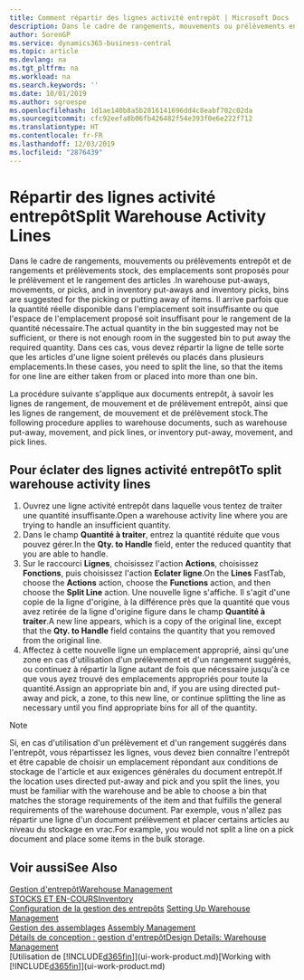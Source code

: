 ```yaml
---
title: Comment répartir des lignes activité entrepôt | Microsoft Docs
description: Dans le cadre de rangements, mouvements ou prélèvements entrepôt et de rangements et prélèvements stock, des emplacements sont proposés pour le prélèvement et le rangement des articles . Il arrive parfois que la quantité réelle disponible dans l'emplacement soit insuffisante ou que l'espace de l'emplacement proposé soit insuffisant pour le rangement de la quantité nécessaire. Dans ces cas, vous devez répartir la ligne de telle sorte que les articles d'une ligne soient prélevés ou placés dans plusieurs emplacements.
author: SorenGP
ms.service: dynamics365-business-central
ms.topic: article
ms.devlang: na
ms.tgt_pltfrm: na
ms.workload: na
ms.search.keywords: ''
ms.date: 10/01/2019
ms.author: sgroespe
ms.openlocfilehash: 1d1ae140b8a5b2816141696dd4c8eabf702c02da
ms.sourcegitcommit: cfc92eefa8b06fb426482f54e393f0e6e222f712
ms.translationtype: HT
ms.contentlocale: fr-FR
ms.lasthandoff: 12/03/2019
ms.locfileid: "2876439"
---
```

# <a name="split-warehouse-activity-lines"></a><span data-ttu-id="f744e-105">Répartir des lignes activité entrepôt</span><span class="sxs-lookup"><span data-stu-id="f744e-105">Split Warehouse Activity Lines</span></span>
<span data-ttu-id="f744e-106">Dans le cadre de rangements, mouvements ou prélèvements entrepôt et de rangements et prélèvements stock, des emplacements sont proposés pour le prélèvement et le rangement des articles .</span><span class="sxs-lookup"><span data-stu-id="f744e-106">In warehouse put-aways, movements, or picks, and in inventory put-aways and inventory picks, bins are suggested for the picking or putting away of items.</span></span> <span data-ttu-id="f744e-107">Il arrive parfois que la quantité réelle disponible dans l'emplacement soit insuffisante ou que l'espace de l'emplacement proposé soit insuffisant pour le rangement de la quantité nécessaire.</span><span class="sxs-lookup"><span data-stu-id="f744e-107">The actual quantity in the bin suggested may not be sufficient, or there is not enough room in the suggested bin to put away the required quantity.</span></span> <span data-ttu-id="f744e-108">Dans ces cas, vous devez répartir la ligne de telle sorte que les articles d'une ligne soient prélevés ou placés dans plusieurs emplacements.</span><span class="sxs-lookup"><span data-stu-id="f744e-108">In these cases, you need to split the line, so that the items for one line are either taken from or placed into more than one bin.</span></span>  

<span data-ttu-id="f744e-109">La procédure suivante s'applique aux documents entrepôt, à savoir les lignes de rangement, de mouvement et de prélèvement entrepôt, ainsi que les lignes de rangement, de mouvement et de prélèvement stock.</span><span class="sxs-lookup"><span data-stu-id="f744e-109">The following procedure applies to warehouse documents, such as warehouse put-away, movement, and pick lines, or inventory put-away, movement, and pick lines.</span></span>  

## <a name="to-split-warehouse-activity-lines"></a><span data-ttu-id="f744e-110">Pour éclater des lignes activité entrepôt</span><span class="sxs-lookup"><span data-stu-id="f744e-110">To split warehouse activity lines</span></span>  
1.  <span data-ttu-id="f744e-111">Ouvrez une ligne activité entrepôt dans laquelle vous tentez de traiter une quantité insuffisante.</span><span class="sxs-lookup"><span data-stu-id="f744e-111">Open a warehouse activity line where you are trying to handle an insufficient quantity.</span></span>  
2.  <span data-ttu-id="f744e-112">Dans le champ **Quantité à traiter**, entrez la quantité réduite que vous pouvez gérer.</span><span class="sxs-lookup"><span data-stu-id="f744e-112">In the **Qty. to Handle** field, enter the reduced quantity that you are able to handle.</span></span>  
3.  <span data-ttu-id="f744e-113">Sur le raccourci **Lignes**, choisissez l'action **Actions**, choisissez **Fonctions**, puis choisissez l'action **Eclater ligne**.</span><span class="sxs-lookup"><span data-stu-id="f744e-113">On the **Lines** FastTab, choose the **Actions** action, choose the **Functions** action, and then choose the **Split Line** action.</span></span> <span data-ttu-id="f744e-114">Une nouvelle ligne s'affiche. Il s'agit d'une copie de la ligne d'origine, à la différence près que la quantité que vous avez retirée de la ligne d'origine figure dans le champ **Quantité à traiter**.</span><span class="sxs-lookup"><span data-stu-id="f744e-114">A new line appears, which is a copy of the original line, except that the **Qty. to Handle** field contains the quantity that you removed from the original line.</span></span>  
4.  <span data-ttu-id="f744e-115">Affectez à cette nouvelle ligne un emplacement approprié, ainsi qu'une zone en cas d'utilisation d'un prélèvement et d'un rangement suggérés, ou continuez à répartir la ligne autant de fois que nécessaire jusqu'à ce que vous ayez trouvé des emplacements appropriés pour toute la quantité.</span><span class="sxs-lookup"><span data-stu-id="f744e-115">Assign an appropriate bin and, if you are using directed put-away and pick, a zone, to this new line, or continue splitting the line as necessary until you find appropriate bins for all of the quantity.</span></span>  

> [!NOTE]  
>  <span data-ttu-id="f744e-116">Si, en cas d'utilisation d'un prélèvement et d'un rangement suggérés dans l'entrepôt, vous répartissez les lignes, vous devez bien connaître l'entrepôt et être capable de choisir un emplacement répondant aux conditions de stockage de l'article et aux exigences générales du document entrepôt.</span><span class="sxs-lookup"><span data-stu-id="f744e-116">If the location uses directed put-away and pick and you split the lines, you must be familiar with the warehouse and be able to choose a bin that matches the storage requirements of the item and that fulfills the general requirements of the warehouse document.</span></span> <span data-ttu-id="f744e-117">Par exemple, vous n'allez pas répartir une ligne d'un document prélèvement et placer certains articles au niveau du stockage en vrac.</span><span class="sxs-lookup"><span data-stu-id="f744e-117">For example, you would not split a line on a pick document and place some items in the bulk storage.</span></span>  

## <a name="see-also"></a><span data-ttu-id="f744e-118">Voir aussi</span><span class="sxs-lookup"><span data-stu-id="f744e-118">See Also</span></span>  
[<span data-ttu-id="f744e-119">Gestion d'entrepôt</span><span class="sxs-lookup"><span data-stu-id="f744e-119">Warehouse Management</span></span>](warehouse-manage-warehouse.md)  
[<span data-ttu-id="f744e-120">STOCKS ET EN-COURS</span><span class="sxs-lookup"><span data-stu-id="f744e-120">Inventory</span></span>](inventory-manage-inventory.md)  
<span data-ttu-id="f744e-121">[Configuration de la gestion des entrepôts](warehouse-setup-warehouse.md)   </span><span class="sxs-lookup"><span data-stu-id="f744e-121">[Setting Up Warehouse Management](warehouse-setup-warehouse.md)   </span></span>  
<span data-ttu-id="f744e-122">[Gestion des assemblages](assembly-assemble-items.md)  </span><span class="sxs-lookup"><span data-stu-id="f744e-122">[Assembly Management](assembly-assemble-items.md)  </span></span>  
[<span data-ttu-id="f744e-123">Détails de conception : gestion d'entrepôt</span><span class="sxs-lookup"><span data-stu-id="f744e-123">Design Details: Warehouse Management</span></span>](design-details-warehouse-management.md)  
<span data-ttu-id="f744e-124">[Utilisation de [!INCLUDE[d365fin](includes/d365fin_md.md)]](ui-work-product.md)</span><span class="sxs-lookup"><span data-stu-id="f744e-124">[Working with [!INCLUDE[d365fin](includes/d365fin_md.md)]](ui-work-product.md)</span></span>

